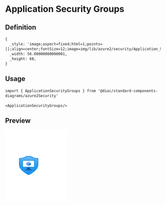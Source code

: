 # Application Security Groups

## Definition

```
{
  _style: 'image;aspect=fixed;html=1;points=[];align=center;fontSize=12;image=img/lib/azure2/security/Application_Security_Groups.svg;strokeColor=none;',
  _width: 56.00000000000001,
  _height: 68,
}
```

## Usage

```
import { ApplicationSecurityGroups } from '@diac/standard-components-diagrams/azure2Security'

<ApplicationSecurityGroups/>
```

## Preview

<img src="./application-security-groups.png" width="200"/>
